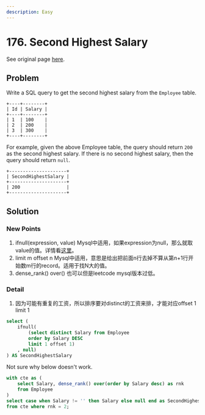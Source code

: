 ```yaml
---
description: Easy
---
```


# 176. Second Highest Salary

See original page [here](https://leetcode.com/problems/second-highest-salary/).

## Problem

Write a SQL query to get the second highest salary from the `Employee` table.

```text
+----+--------+
| Id | Salary |
+----+--------+
| 1  | 100    |
| 2  | 200    |
| 3  | 300    |
+----+--------+
```

For example, given the above Employee table, the query should return `200` as the second highest salary. If there is no second highest salary, then the query should return `null`.

```text
+---------------------+
| SecondHighestSalary |
+---------------------+
| 200                 |
+---------------------+
```

## Solution

### New Points

1. ifnull\(expression, value\) Mysql中适用，如果expression为null，那么就取value的值。详情看[这里](https://www.w3schools.com/sql/sql_isnull.asp)。
2. limit m offset n Mysql中适用，意思是给出把前面n行去掉不算从第n+1行开始数m行的record。适用于找N大的值。
3. dense\_rank\(\) over\(\) 也可以但是leetcode mysql版本过低。

### Detail

1. 因为可能有重复的工资，所以排序要对distinct的工资来排，才能对应offset 1 limit 1

```sql
select (
    ifnull(
        (select distinct Salary from Employee
        order by Salary DESC
        limit 1 offset 1)
    , null)
) AS SecondHighestSalary
```

Not sure why below doesn't work.

```sql
with cte as (
    select Salary, dense_rank() over(order by Salary desc) as rnk
    from Employee
)
select case when Salary != '' then Salary else null end as SecondHighestSalary 
from cte where rnk = 2;
```


